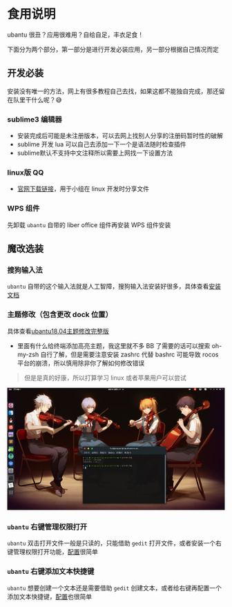 # 食用说明

ubantu 很丑？应用很难用？自给自足，丰衣足食！

下面分为两个部分，第一部分是进行开发必装应用，另一部分根据自己情况而定

## 开发必装

安装没有唯一的方法，网上有很多教程自己去找，如果这都不能独自完成，那还留在队里干什么呢？😅

### sublime3 编辑器

- 安装完成后可能是未注册版本，可以去网上找别人分享的注册码暂时性的破解
- sublime 开发 lua 可以自己去添加一下一个是语法随时检查插件
- sublime默认不支持中文注释所以需要上网找一下设置方法

### linux版 QQ

- [官网下载链接](https://im.qq.com/linuxqq/)，用于小组在 linux 开发时分享文件

### WPS 组件

先卸载 `ubantu` 自带的 liber office 组件再安装 WPS 组件安装

## 魔改选装

### 搜狗输入法

`ubantu` 自带的这个输入法就是人工智障，搜狗输入法安装好很多，具体查看[安装文档](https://blog.csdn.net/fx_yzjy101/article/details/80243710)

### 主题修改（包含更改 dock 位置）

具体查看[ubantu18.04主题修改完整版](https://blog.csdn.net/qq_42527676/article/details/91356154)

- 里面有什么给终端添加高亮主题，我这里就不多 BB 了需要的话可以搜索 oh-my-zsh 自行了解，但是需要注意安装 zashrc 代替 bashrc 可能导致 rocos 平台的崩溃，所以慎用除非你了解如何修改错误

> 但是是真的好康，所以打算学习 linux 或者苹果用户可以尝试

![](应用清单.assets/tu-1.jpg)

### `ubantu` 右键管理权限打开

`ubantu` 双击打开文件一般是只读的，只能借助 `gedit` 打开文件，或者安装一个右键管理权限打开功能，[配置](https://blog.csdn.net/m0_37794364/article/details/105171318)很简单

### `ubantu` 右键添加文本快捷键

`ubantu` 想要创建一个文本还是需要借助 `gedit` 创建文本，或者给右键再配置一个添加文本快捷键，[配置](https://www.kafan.cn/edu/20666192.html)也很简单

